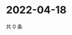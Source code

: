 # 2022-04-18

共 0 条

<!-- BEGIN WEIBO -->
<!-- 最后更新时间 Mon Apr 18 2022 03:12:53 GMT+0800 (China Standard Time) -->

<!-- END WEIBO -->
